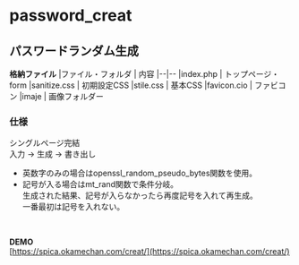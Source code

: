 # password_creat
## パスワードランダム生成
**格納ファイル**
|ファイル・フォルダ | 内容
|--|--
|index.php | トップページ・form
|sanitize.css | 初期設定CSS
|stile.css | 基本CSS
|favicon.cio | ファビコン
|imaje | 画像フォルダー

### 仕様
シングルページ完結<br>
入力 → 生成 → 書き出し<br>

- 英数字のみの場合はopenssl_random_pseudo_bytes関数を使用。
- 記号が入る場合はmt_rand関数で条件分岐。<br>
生成された結果、記号が入らなかったら再度記号を入れて再生成。<br>
一番最初は記号を入れない。

<br>

**DEMO**<br>
[https://spica.okamechan.com/creat/](https://spica.okamechan.com/creat/)

